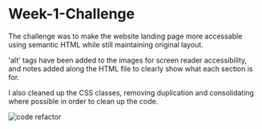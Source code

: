 # Week-1-Challenge

The challenge was to make the website landing page more accessable using semantic HTML while still maintaining original layout.

'alt' tags have been added to the images for screen reader accessibility, and notes added along the HTML file to clearly show what each section is for.

I also cleaned up the CSS classes, removing duplication and consolidating where possible in order to clean up the code.

![code refactor](https://user-images.githubusercontent.com/119896882/226141645-a027c1e3-f3b4-4b83-8e2b-406b56c7c5e8.PNG)
